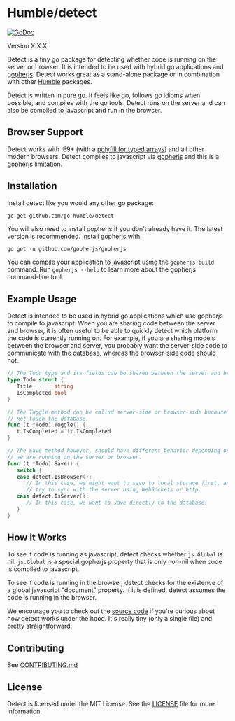 Humble/detect
=============

[![GoDoc](https://godoc.org/github.com/go-humble/detect?status.svg)](https://godoc.org/github.com/go-humble/detect)

Version X.X.X

Detect is a tiny go package for detecting whether code is running on the server
or browser. It is intended to be used with hybrid go applications and
[gopherjs](https://github.com/gopherjs/gopherjs). Detect works great as a
stand-alone package or in combination with other
[Humble](https://github.com/go-humble) packages.

Detect is written in pure go. It feels like go, follows go idioms when possible, and
compiles with the go tools. Detect runs on the server and can also be compiled
to javascript and run in the browser.


Browser Support
---------------

Detect works with IE9+ (with a
[polyfill for typed arrays](https://github.com/inexorabletash/polyfill/blob/master/typedarray.js))
and all other modern browsers. Detect compiles to javascript via [gopherjs](https://github.com/gopherjs/gopherjs)
and this is a gopherjs limitation.


Installation
------------

Install detect like you would any other go package:

```bash
go get github.com/go-humble/detect
```

You will also need to install gopherjs if you don't already have it. The latest version is
recommended. Install gopherjs with:

```
go get -u github.com/gopherjs/gopherjs
```

You can compile your application to javascript using the `gopherjs build` command. Run
`gopherjs --help` to learn more about the gopherjs command-line tool.


Example Usage
-------------

Detect is intended to be used in hybrid go applications which use gopherjs to
compile to javascript. When you are sharing code between the server and browser,
it is often useful to be able to quickly detect which platform the code is
currently running on. For example, if you are sharing models between the browser
and server, you probably want the server-side code to communicate with the
database, whereas the browser-side code should not.

```go
// The Todo type and its fields can be shared between the server and browser.
type Todo struct {
   Title       string
   IsCompleted bool
}

// The Toggle method can be called server-side or browser-side because it does
// not touch the database.
func (t *Todo) Toggle() {
   t.IsCompleted = !t.IsCompleted
}

// The Save method however, should have different behavior depending on whether
// we are running on the server or browser.
func (t *Todo) Save() {
   switch {
   case detect.IsBrowser():
      // In this case, we might want to save to local storage first, and then
      // try to sync with the server using WebSockets or http.
   case detect.IsServer():
      // In this case, we want to save directly to the database.
   }
}
```

How it Works
------------

To see if code is running as javascript, detect checks whether `js.Global`
is nil. `js.Global` is a special gopherjs property that is only non-nil when
code is compiled to javascript.

To see if code is running in the browser, detect checks for the existence of a
global javascript "document" property. If it is defined, detect assumes the
code is running in the browser.

We encourage you to check out the
[source code](https://github.com/go-humble/detect/blob/master/detect.go) if
you're curious about how detect works under the hood. It's really tiny
(only a single file) and pretty straightforward.


Contributing
------------

See [CONTRIBUTING.md](https://github.com/go-humble/detect/blob/master/CONTRIBUTING.md)


License
-------

Detect is licensed under the MIT License. See the [LICENSE](https://github.com/go-humble/detect/blob/master/LICENSE)
file for more information.
